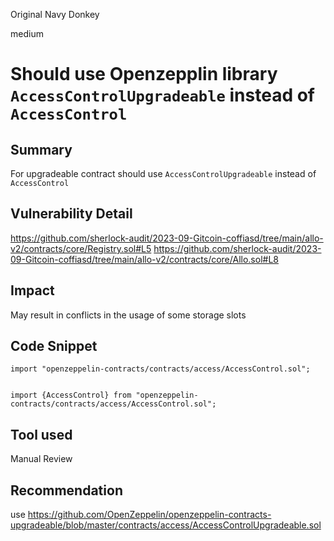Original Navy Donkey

medium

# Should use  Openzepplin library  `AccessControlUpgradeable` instead of `AccessControl`
## Summary
For upgradeable contract should use  `AccessControlUpgradeable` instead of `AccessControl`
## Vulnerability Detail
https://github.com/sherlock-audit/2023-09-Gitcoin-coffiasd/tree/main/allo-v2/contracts/core/Registry.sol#L5
https://github.com/sherlock-audit/2023-09-Gitcoin-coffiasd/tree/main/allo-v2/contracts/core/Allo.sol#L8

## Impact
May result in conflicts in the usage of some storage slots
## Code Snippet
```solidity
import "openzeppelin-contracts/contracts/access/AccessControl.sol";


import {AccessControl} from "openzeppelin-contracts/contracts/access/AccessControl.sol";
```

## Tool used

Manual Review

## Recommendation
use https://github.com/OpenZeppelin/openzeppelin-contracts-upgradeable/blob/master/contracts/access/AccessControlUpgradeable.sol
